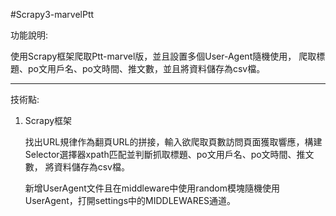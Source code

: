#Scrapy3-marvelPtt

功能說明: 

使用Scrapy框架爬取Ptt-marvel版，並且設置多個User-Agent隨機使用，
爬取標題、po文用戶名、po文時間、推文數，並且將資料儲存為csv檔。

------------------------------------------------------------------
技術點:
1. Scrapy框架

    找出URL規律作為翻頁URL的拼接，輸入欲爬取頁數訪問頁面獲取響應，構建Selector選擇器xpath匹配並判斷抓取標題、po文用戶名、po文時間、推文數，
    將資料儲存為csv檔。
  
    新增UserAgent文件且在middleware中使用random模塊隨機使用UserAgent，打開settings中的MIDDLEWARES通道。


